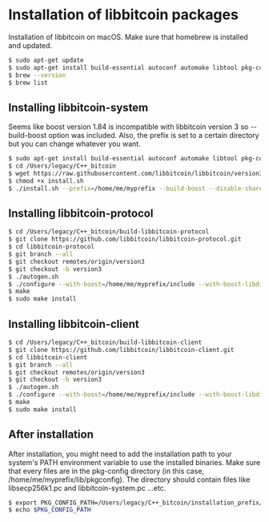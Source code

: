 # Installation of libbitcoin packages
Installation of libbitcoin on macOS. Make sure that homebrew is installed and updated.
```bash
$ sudo apt-get update
$ sudo apt-get install build-essential autoconf automake libtool pkg-config git
$ brew --version
$ brew list
```

## Installing libbitcoin-system
Seems like boost version 1.84 is incompatible with libbitcoin version 3 so --build-boost option was included.
Also, the prefix is set to a certain directory but you can change whatever you want.
```bash
$ sudo apt-get install build-essential autoconf automake libtool pkg-config git
$ cd /Users/legacy/C++_bitcoin
$ wget https://raw.githubusercontent.com/libbitcoin/libbitcoin/version3/install.sh
$ chmod +x install.sh
$ ./install.sh --prefix=/home/me/myprefix --build-boost --disable-shared
```

## Installing libbitcoin-protocol
```bash
$ cd /Users/legacy/C++_bitcoin/build-libbitcoin-protocol
$ git clone https://github.com/libbitcoin/libbitcoin-protocol.git
$ cd libbitcoin-protocol
$ git branch --all
$ git checkout remotes/origin/version3
$ git checkout -b version3
$ ./autogen.sh
$ ./configure --with-boost=/home/me/myprefix/include --with-boost-libdir=/home/me/myprefix/lib LDFLAGS="-L/home/me/myprefix/lib" CPPFLAGS="-I/home/me/myprefix/include" --prefix=/home/me/myprefix
$ make
$ sudo make install
```

## Installing libbitcoin-client
```bash
$ cd /Users/legacy/C++_bitcoin/build-libbitcoin-client
$ git clone https://github.com/libbitcoin/libbitcoin-client.git
$ cd libbitcoin-client
$ git branch --all
$ git checkout remotes/origin/version3
$ git checkout -b version3
$ ./autogen.sh
$ ./configure --with-boost=/home/me/myprefix/include --with-boost-libdir=/home/me/myprefix/lib LDFLAGS="-L/home/me/myprefix/lib" CPPFLAGS="-I/home/me/myprefix/include" --prefix=/home/me/myprefix
$ make
$ sudo make install
```
## After installation
After installation, you might need to add the installation path to your system's PATH environment variable to use the installed binaries.
Make sure that every files are in the pkg-config directory (in this case, /home/me/myprefix/lib/pkgconfig).
The directory should contain files like libsecp256k1.pc and libbitcoin-system.pc ...etc.

```bash
$ export PKG_CONFIG_PATH=/Users/legacy/C++_bitcoin/installation_prefix/lib/pkgconfig:$PKG_CONFIG_PATH
$ echo $PKG_CONFIG_PATH
```
